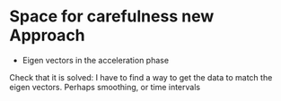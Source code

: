 # Space for carefulness new Approach 

- Eigen vectors in the acceleration phase

Check that it is solved:
I have to find a way to get the data to match the eigen vectors. Perhaps smoothing, or time intervals
